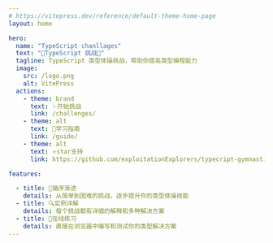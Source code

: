 ```yaml
---
# https://vitepress.dev/reference/default-theme-home-page
layout: home

hero:
  name: "TypeScript chanllages"
  text: "🚀TypeScript 挑战🚀"
  tagline: TypeScript 类型体操挑战，帮助你提高类型编程能力
  image:
    src: /logo.png
    alt: VitePress
  actions:
    - theme: brand
      text: ✨开始挑战
      link: /challenges/
    - theme: alt
      text: 📝学习指南
      link: /guide/
    - theme: alt
      text: ⭐star支持
      link: https://github.com/exploitationExplorers/typecript-gymnastics-challenge

features:

  - title: 🧩循序渐进
    details: 从简单到困难的挑战，逐步提升你的类型体操技能
  - title: 🔍实例详解
    details: 每个挑战都有详细的解释和多种解决方案
  - title: 🧪在线练习
    details: 直接在浏览器中编写和测试你的类型解决方案
---
```



<Confetti />
